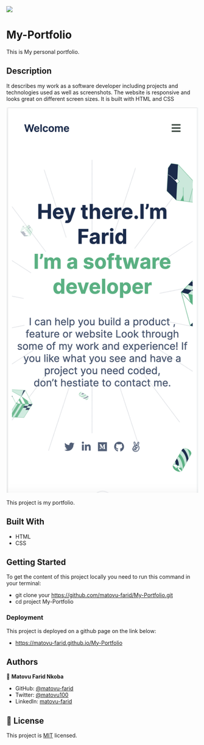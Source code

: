 ![](https://img.shields.io/badge/Microverse-blueviolet)

# My-Portfolio
This is My personal portfolio.

## Description
It describes my work as a software developer including projects and technologies used as well as screenshots. The website is responsive and looks great on different screen sizes. It is built with HTML and CSS

![screenshot](./assets/project_screenshot.png)

This project is my portfolio.

## Built With

- HTML
- CSS

## Getting Started
To get the content of this project locally you need to run this command in your terminal:
- git clone your https://github.com/matovu-farid/My-Portfolio.git
- cd project My-Portfolio

### Deployment
This project is deployed on a github page on the link below:
- https://matovu-farid.github.io/My-Portfolio
## Authors

👤 **Matovu Farid Nkoba**

- GitHub: [@matovu-farid](https://github.com/matovu-farid)
- Twitter: [@matovu100](https://twitter.com/matovu100)
- LinkedIn: [matovu-farid](https://www.linkedin.com/in/matovu-farid-48b80257)

## 📝 License

This project is [MIT](./MIT.md) licensed.
